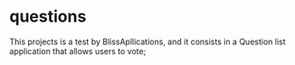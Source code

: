 # questions

This projects is a test by BlissApllications, and it consists in a Question list application that allows users to vote;

